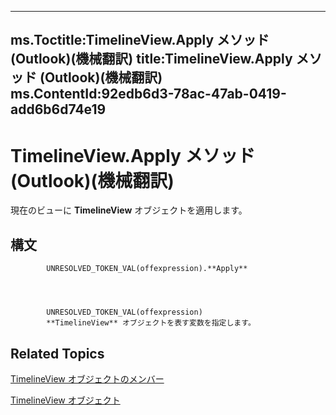 

---
ms.Toctitle:TimelineView.Apply メソッド (Outlook)(機械翻訳)
title:TimelineView.Apply メソッド (Outlook)(機械翻訳)
ms.ContentId:92edb6d3-78ac-47ab-0419-add6b6d74e19
---
# TimelineView.Apply メソッド (Outlook)(機械翻訳)




現在のビューに **TimelineView** オブジェクトを適用します。

## 構文

            UNRESOLVED_TOKEN_VAL(offexpression).**Apply**




            UNRESOLVED_TOKEN_VAL(offexpression)
            **TimelineView** オブジェクトを表す変数を指定します。



## Related Topics

[TimelineView オブジェクトのメンバー](fa134129-519f-6f08-dc53-5e72085f9cc0.md)

[TimelineView オブジェクト](fb14c1a1-f542-fa1e-f30f-c5ee3d2f0206.md)




